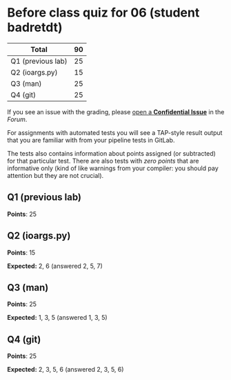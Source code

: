 # Before class quiz for 06 (student badretdt)

| Total                                            |    90 |
|--------------------------------------------------|------:|
| Q1 (previous lab)                                |    25 |
| Q2 (ioargs.py)                                   |    15 |
| Q3 (man)                                         |    25 |
| Q4 (git)                                         |    25 |

If you see an issue with the grading, please
[open a **Confidential Issue**](https://gitlab.mff.cuni.cz/teaching/nswi177/2022/common/forum/-/issues/new?issue[confidential]=true&issue[title]=Grading+Before+class+quiz+for+06)
in the _Forum_.


For assignments with automated tests you will see a TAP-style result output
that you are familiar with from your pipeline tests in GitLab.

The tests also contains information about points assigned (or subtracted)
for that particular test. There are also tests with _zero points_ that
are informative only (kind of like warnings from your compiler: you
should pay attention but they are not crucial).

## Q1 (previous lab)

**Points**: 25


## Q2 (ioargs.py)

**Points**: 15

**Expected:** 2, 6 (answered 2, 5, 7)


## Q3 (man)

**Points**: 25

**Expected:** 1, 3, 5 (answered 1, 3, 5)


## Q4 (git)

**Points**: 25

**Expected:** 2, 3, 5, 6 (answered 2, 3, 5, 6)


